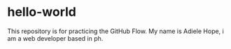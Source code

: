 # hello-world
This repository is for practicing the GitHub Flow.
My name is Adiele Hope, i am a web developer based in ph.
